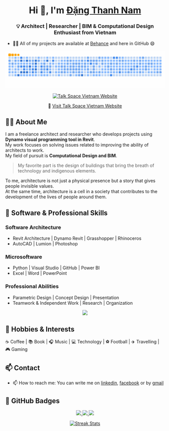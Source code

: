 <!--<h1 align="center">Hi 👋, I'm <a href="https://martinsidorov.com">Andrew Dang!</a></h1>
<h3 align="center">I am an architect from Vietnam </h3>

<!-- <div align="center">
  <a href="https://u8views.com/github/Matrix278"><img src="https://u8views.com/api/v1/github/profiles/35573364/views/day-week-month-total-count.svg"></a>
</div>

<div align="center">
  <a href="https://www.buymeacoffee.com/matrix278"> <img src="https://cdn.buymeacoffee.com/buttons/v2/default-yellow.png" height="40" width="140" alt="matrix278" /></a>
</div>

<!-- <div align="center"> <img src="https://github.com/Matrix278/Matrix278/blob/master/assets/matrix-has-you.gif" alt="matrix278" /> </div> -->

<!-- <p align="left"> <a href="https://github.com/ryo-ma/github-profile-trophy"><img src="https://github-profile-trophy.vercel.app/?username=matrix278&theme=onedark&row=2&column=3" alt="matrix278" /></a> </p> -->

<h1 align="center">Hi 👋, I'm <a href="https://martinsidorov.com" target="_blank">Đặng Thanh Nam</a></h1>
<h3 align="center">💡 Architect | Researcher | BIM & Computational Design Enthusiast from Vietnam</h3>

- 👨‍💻 All of my projects are available at [Behance](https://martinsidorov.com/](https://www.behance.net/talkspacevietnam)) and here in GitHub 😄
<p align="center">
  <img src="https://github.com/Matrix278/Matrix278/raw/output/ocean.gif" alt="snake">
</p>
<p align="center">
  <a href="https://talkspacevietnam.webflow.io/" target="_blank">
    <img src="https://www.webflow.com/images/webflow-og-image.png" alt="Talk Space Vietnam Website" width="800">
  </a>
</p>

<p align="center">
  🔗 <a href="https://talkspacevietnam.webflow.io/">Visit Talk Space Vietnam Website</a>
</p>

## 🧑‍💻 About Me
I am a freelance architect and researcher who develops projects using **Dynamo visual programming tool in Revit**.  
My work focuses on solving issues related to improving the ability of architects to work.  
My field of pursuit is **Computational Design and BIM**.

> My favorite part is the design of buildings that bring the breath of technology and indigenous elements.

To me, architecture is not just a physical presence but a story that gives people invisible values.  
At the same time, architecture is a cell in a society that contributes to the development of the lives of people around them.

## 🧠 Software & Professional Skills

### Software Architecture
- Revit Architecture | Dynamo Revit | Grasshopper | Rhinoceros  
- AutoCAD | Lumion | Photoshop

### Microsoftware
- Python | Visual Studio | GitHub | Power BI  
- Excel | Word | PowerPoint

### Professional Abilities
- Parametric Design | Concept Design | Presentation  
- Teamwork & Independent Work | Research | Organization

<p align="center">
  <img src="https://raw.githubusercontent.com/lowlighter/metrics/master/.github/metrics.plugin.languages.details.svg" width="600"/>
</p>

## 🎯 Hobbies & Interests
☕ Coffee | 📚 Book | 🎧 Music | 💻 Technology | ⚽ Football | ✈️ Travelling | 🎮 Gaming

## 📫 Contact
- 📫 How to reach me: You can write me on [linkedin](https://www.linkedin.com/in/dang-nam-102140196/), [facebook]([https://www.facebook.com/nitram278](https://www.facebook.com/dangthanhnamCG/)) or by [gmail](84.andrewdang@gmail.com)

## 📌 GitHub Badges

<p align="center">
  <a href="https://github.com/DTN-ConnectGroup">
    <img src="https://img.shields.io/github/followers/DTN-ConnectGroup?label=Follow&style=for-the-badge" />
  </a>
  <a href="https://linkedin.com/in/yourprofile">
    <img src="https://img.shields.io/badge/LinkedIn-Connect-blue?logo=linkedin&style=for-the-badge" />
  </a>
  <a href="https://martinsidorov.com">
    <img src="https://img.shields.io/badge/Website-Portfolio-lightgrey?logo=google-chrome&style=for-the-badge" />
  </a>
</p>





<!--
<h3 align="center">Connect with me:</h3>
<p align="center">
  <a href="https://linkedin.com/in/martin-sidorov" target="blank"><img align="center" src="https://raw.githubusercontent.com/rahuldkjain/github-profile-readme-generator/master/src/images/icons/Social/linked-in-alt.svg" alt="martin-sidorov" height="30" width="40" /></a>
  <a href="https://fb.com/nitram278" target="blank"><img align="center" src="https://raw.githubusercontent.com/rahuldkjain/github-profile-readme-generator/master/src/images/icons/Social/facebook.svg" alt="nitram278" height="30" width="40" /></a>
  <a href="https://dev.to/matrix278" target="blank"><img align="center" src="https://cdn.jsdelivr.net/npm/simple-icons@3.0.1/icons/dev-dot-to.svg" alt="matrix278" height="30" width="40" /></a>
  <a href="https://twitter.com/nitram278" target="blank"><img align="center" src="https://raw.githubusercontent.com/rahuldkjain/github-profile-readme-generator/master/src/images/icons/Social/twitter.svg" alt="nitram278" height="30" width="40" /></a>
  <a href="https://www.hackerrank.com/matrix27" target="blank"><img align="center" src="https://raw.githubusercontent.com/rahuldkjain/github-profile-readme-generator/master/src/images/icons/Social/hackerrank.svg" alt="matrix27" height="30" width="40" /></a>
  <a href="https://codepen.io/matrix27" target="blank"><img align="center" src="https://raw.githubusercontent.com/rahuldkjain/github-profile-readme-generator/master/src/images/icons/Social/codepen.svg" alt="matrix27" height="30" width="40" /></a>
  <a href="https://martin-sidorov.medium.com/" target="blank"><img align="center" src="https://raw.githubusercontent.com/rahuldkjain/github-profile-readme-generator/master/src/images/icons/Social/medium.svg" alt="@martin.sidorov27" height="30" width="40" /></a>
  <a href="https://stackoverflow.com/users/11167914" target="blank"><img align="center" src="https://raw.githubusercontent.com/rahuldkjain/github-profile-readme-generator/master/src/images/icons/Social/stack-overflow.svg" alt="11167914" height="30" width="40" /></a>
  <a href="https://www.leetcode.com/matrix278" target="blank"><img align="center" src="https://raw.githubusercontent.com/rahuldkjain/github-profile-readme-generator/master/src/images/icons/Social/leet-code.svg" alt="matrix278" height="30" width="40" /></a>
  <a href="https://www.showwcase.com/matrix278" target="blank"><img align="center" src="https://www.showwcase.com/favicon.png" alt="matrix278" height="30" width="40" /></a>
  <a href="https://cord.com/candidate/account/u/candidate/57771" target="blank"><img align="center" src="https://assets.co-hire.com/react/p/cord-icon-180.png" alt="martin" height="30" width="40" /></a>
</p>

<h3 align="center">Languages and Tools:</h3>
<p align="center">
  <a href="https://www.w3.org/html/" target="_blank"> <img src="https://raw.githubusercontent.com/devicons/devicon/master/icons/html5/html5-original-wordmark.svg" alt="html5" width="40" height="40"/> </a>
  <a href="https://www.w3schools.com/css/" target="_blank"> <img src="https://raw.githubusercontent.com/devicons/devicon/master/icons/css3/css3-original-wordmark.svg" alt="css3" width="40" height="40"/> </a>
  <a href="https://developer.mozilla.org/en-US/docs/Web/JavaScript" target="_blank"> <img src="https://raw.githubusercontent.com/devicons/devicon/master/icons/javascript/javascript-original.svg" alt="javascript" width="40" height="40"/> </a>
  <a href="https://www.php.net" target="_blank"> <img src="https://raw.githubusercontent.com/devicons/devicon/master/icons/php/php-original.svg" alt="php" width="40" height="40"/> </a>
  <a href="https://golang.org" target="_blank"> <img src="https://raw.githubusercontent.com/devicons/devicon/master/icons/go/go-original.svg" alt="go" width="40" height="40"/> </a>
  <a href="https://getbootstrap.com" target="_blank"> <img src="https://raw.githubusercontent.com/devicons/devicon/master/icons/bootstrap/bootstrap-plain-wordmark.svg" alt="bootstrap" width="40" height="40"/> </a>
  <a href="https://git-scm.com/" target="_blank"> <img src="https://www.vectorlogo.zone/logos/git-scm/git-scm-icon.svg" alt="git" width="40" height="40"/> </a>
  <a href="https://www.mysql.com/" target="_blank"> <img src="https://raw.githubusercontent.com/devicons/devicon/master/icons/mysql/mysql-original-wordmark.svg" alt="mysql" width="40" height="40"/> </a>
  <a href="https://www.postgresql.org" target="_blank"> <img src="https://raw.githubusercontent.com/devicons/devicon/master/icons/postgresql/postgresql-original-wordmark.svg" alt="postgresql" width="40" height="40"/> </a>
  <a href="https://www.linux.org/" target="_blank"> <img src="https://raw.githubusercontent.com/devicons/devicon/master/icons/linux/linux-original.svg" alt="linux" width="40" height="40"/> </a>
  <a href="https://www.w3schools.com/cs/" target="_blank"> <img src="https://raw.githubusercontent.com/devicons/devicon/master/icons/csharp/csharp-original.svg" alt="csharp" width="40" height="40"/> </a>
  <a href="https://postman.com" target="_blank"> <img src="https://www.vectorlogo.zone/logos/getpostman/getpostman-icon.svg" alt="postman" width="40" height="40"/> </a>
  <a href="https://unity.com/" target="_blank"> <img src="https://www.vectorlogo.zone/logos/unity3d/unity3d-icon.svg" alt="unity" width="40" height="40"/> </a>
</p>

<!-- <h3 align="left">Support:</h3>
<p>
  <a href="https://www.buymeacoffee.com/matrix278"> <img align="left" src="https://cdn.buymeacoffee.com/buttons/v2/default-yellow.png" height="45" width="170" alt="matrix278" /></a>
</p> -->

<div align="center">
    <a href="https://github.com/DenverCoder1/github-readme-streak-stats" target="_blank">
      <img src="https://streak-stats.demolab.com/?user=matrix278&theme=dark" alt="Streak Stats" />
    </a>
</div>

<!--![Matrix](https://github.com/Matrix278/Matrix278/blob/master/assets/cmatrix.gif)-->
